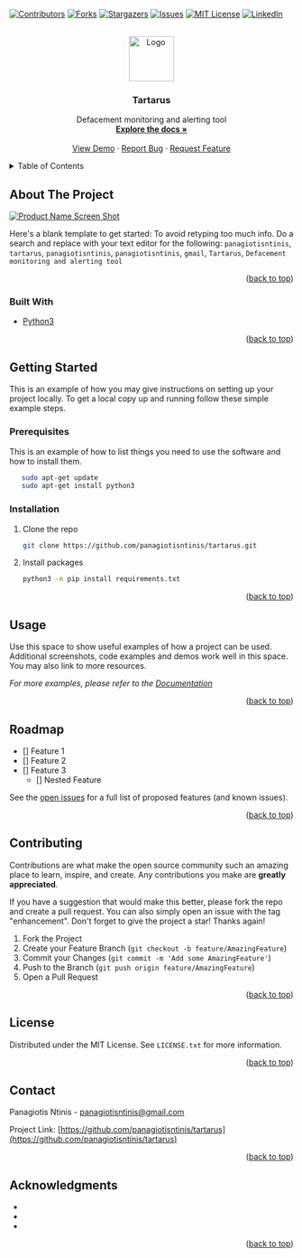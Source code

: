 <div id="top"></div>
<!--
*** Thanks for checking out the Best-README-Template. If you have a suggestion
*** that would make this better, please fork the repo and create a pull request
*** or simply open an issue with the tag "enhancement".
*** Don't forget to give the project a star!
*** Thanks again! Now go create something AMAZING! :D
-->



<!-- PROJECT SHIELDS -->
<!--
*** I'm using markdown "reference style" links for readability.
*** Reference links are enclosed in brackets [ ] instead of parentheses ( ).
*** See the bottom of this document for the declaration of the reference variables
*** for contributors-url, forks-url, etc. This is an optional, concise syntax you may use.
*** https://www.markdownguide.org/basic-syntax/#reference-style-links
-->

[![Contributors][contributors-shield]][contributors-url]
[![Forks][forks-shield]][forks-url]
[![Stargazers][stars-shield]][stars-url]
[![Issues][issues-shield]][issues-url]
[![MIT License][license-shield]][license-url]
[![LinkedIn][linkedin-shield]][linkedin-url]


<!-- PROJECT LOGO -->
<br />
<div align="center">
  <a href="https://github.com/panagiotisntinis/tartarus">
    <img src="images/logo.png" alt="Logo" width="80" height="80">
  </a>

<h3 align="center">Tartarus</h3>

  <p align="center">
    Defacement monitoring and alerting tool
    <br />
    <a href="https://github.com/panagiotisntinis/tartarus"><strong>Explore the docs »</strong></a>
    <br />
    <br />
    <a href="https://github.com/panagiotisntinis/tartarus">View Demo</a>
    ·
    <a href="https://github.com/panagiotisntinis/tartarus/issues">Report Bug</a>
    ·
    <a href="https://github.com/panagiotisntinis/tartarus/issues">Request Feature</a>
  </p>
</div>



<!-- TABLE OF CONTENTS -->
<details>
  <summary>Table of Contents</summary>
  <ol>
    <li>
      <a href="#about-the-project">About The Project</a>
      <ul>
        <li><a href="#built-with">Built With</a></li>
      </ul>
    </li>
    <li>
      <a href="#getting-started">Getting Started</a>
      <ul>
        <li><a href="#prerequisites">Prerequisites</a></li>
        <li><a href="#installation">Installation</a></li>
      </ul>
    </li>
    <li><a href="#usage">Usage</a></li>
    <li><a href="#roadmap">Roadmap</a></li>
    <li><a href="#contributing">Contributing</a></li>
    <li><a href="#license">License</a></li>
    <li><a href="#contact">Contact</a></li>
    <li><a href="#acknowledgments">Acknowledgments</a></li>
  </ol>
</details>



<!-- ABOUT THE PROJECT -->
## About The Project

[![Product Name Screen Shot][product-screenshot]](https://example.com)

Here's a blank template to get started: To avoid retyping too much info. Do a search and replace with your text editor for the following: `panagiotisntinis`, `tartarus`, `panagiotisntinis`, `panagiotisntinis`, `gmail`, `Tartarus`, `Defacement monitoring and alerting tool`

<p align="right">(<a href="#top">back to top</a>)</p>



### Built With

* [Python3](https://www.python.org/)

<p align="right">(<a href="#top">back to top</a>)</p>



<!-- GETTING STARTED -->
## Getting Started

This is an example of how you may give instructions on setting up your project locally.
To get a local copy up and running follow these simple example steps.

### Prerequisites

This is an example of how to list things you need to use the software and how to install them.
  ```sh
     sudo apt-get update
     sudo apt-get install python3
  ```

### Installation

1. Clone the repo
   ```sh
   git clone https://github.com/panagiotisntinis/tartarus.git
   ```
2. Install packages
   ```sh
   python3 -m pip install requirements.txt
   ```

<p align="right">(<a href="#top">back to top</a>)</p>



<!-- USAGE EXAMPLES -->
## Usage

Use this space to show useful examples of how a project can be used. Additional screenshots, code examples and demos work well in this space. You may also link to more resources.

_For more examples, please refer to the [Documentation](https://example.com)_

<p align="right">(<a href="#top">back to top</a>)</p>



<!-- ROADMAP -->
## Roadmap

- [] Feature 1
- [] Feature 2
- [] Feature 3
    - [] Nested Feature

See the [open issues](https://github.com/panagiotisntinis/tartarus/issues) for a full list of proposed features (and known issues).

<p align="right">(<a href="#top">back to top</a>)</p>



<!-- CONTRIBUTING -->
## Contributing

Contributions are what make the open source community such an amazing place to learn, inspire, and create. Any contributions you make are **greatly appreciated**.

If you have a suggestion that would make this better, please fork the repo and create a pull request. You can also simply open an issue with the tag "enhancement".
Don't forget to give the project a star! Thanks again!

1. Fork the Project
2. Create your Feature Branch (`git checkout -b feature/AmazingFeature`)
3. Commit your Changes (`git commit -m 'Add some AmazingFeature'`)
4. Push to the Branch (`git push origin feature/AmazingFeature`)
5. Open a Pull Request

<p align="right">(<a href="#top">back to top</a>)</p>



<!-- LICENSE -->
## License

Distributed under the MIT License. See `LICENSE.txt` for more information.

<p align="right">(<a href="#top">back to top</a>)</p>



<!-- CONTACT -->
## Contact

Panagiotis Ntinis - panagiotisntinis@gmail.com

Project Link: [https://github.com/panagiotisntinis/tartarus](https://github.com/panagiotisntinis/tartarus)

<p align="right">(<a href="#top">back to top</a>)</p>



<!-- ACKNOWLEDGMENTS -->
## Acknowledgments

* []()
* []()
* []()

<p align="right">(<a href="#top">back to top</a>)</p>



<!-- MARKDOWN LINKS & IMAGES -->
<!-- https://www.markdownguide.org/basic-syntax/#reference-style-links -->
[contributors-shield]: https://img.shields.io/github/contributors/panagiotisntinis/tartarus.svg?style=for-the-badge
[contributors-url]: https://github.com/panagiotisntinis/tartarus/graphs/contributors
[forks-shield]: https://img.shields.io/github/forks/panagiotisntinis/tartarus.svg?style=for-the-badge
[forks-url]: https://github.com/panagiotisntinis/tartarus/network/members
[stars-shield]: https://img.shields.io/github/stars/panagiotisntinis/tartarus.svg?style=for-the-badge
[stars-url]: https://github.com/panagiotisntinis/tartarus/stargazers
[issues-shield]: https://img.shields.io/github/issues/panagiotisntinis/tartarus.svg?style=for-the-badge
[issues-url]: https://github.com/panagiotisntinis/tartarus/issues
[license-shield]: https://img.shields.io/github/license/panagiotisntinis/tartarus.svg?style=for-the-badge
[license-url]: https://github.com/panagiotisntinis/tartarus/blob/master/LICENSE.txt
[linkedin-shield]: https://img.shields.io/badge/-LinkedIn-black.svg?style=for-the-badge&logo=linkedin&colorB=555
[linkedin-url]: https://linkedin.com/in/panagiotisntinis
[product-screenshot]: images/screenshot.png

